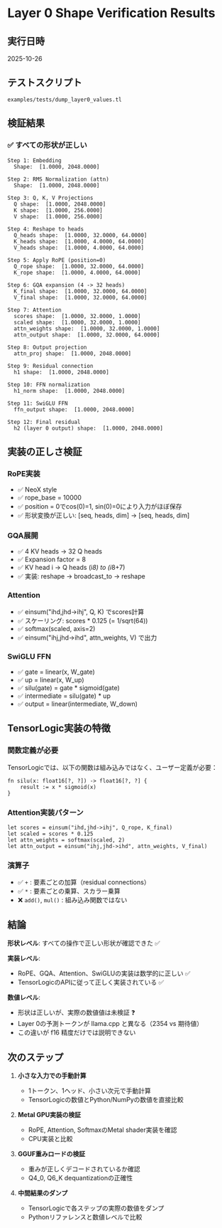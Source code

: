 # Layer 0 Shape Verification Results

## 実行日時
2025-10-26

## テストスクリプト
`examples/tests/dump_layer0_values.tl`

## 検証結果

### ✅ すべての形状が正しい

```
Step 1: Embedding
  Shape:  [1.0000, 2048.0000]

Step 2: RMS Normalization (attn)
  Shape:  [1.0000, 2048.0000]

Step 3: Q, K, V Projections
  Q shape:  [1.0000, 2048.0000]
  K shape:  [1.0000, 256.0000]
  V shape:  [1.0000, 256.0000]

Step 4: Reshape to heads
  Q_heads shape:  [1.0000, 32.0000, 64.0000]
  K_heads shape:  [1.0000, 4.0000, 64.0000]
  V_heads shape:  [1.0000, 4.0000, 64.0000]

Step 5: Apply RoPE (position=0)
  Q_rope shape:  [1.0000, 32.0000, 64.0000]
  K_rope shape:  [1.0000, 4.0000, 64.0000]

Step 6: GQA expansion (4 -> 32 heads)
  K_final shape:  [1.0000, 32.0000, 64.0000]
  V_final shape:  [1.0000, 32.0000, 64.0000]

Step 7: Attention
  scores shape:  [1.0000, 32.0000, 1.0000]
  scaled shape:  [1.0000, 32.0000, 1.0000]
  attn_weights shape:  [1.0000, 32.0000, 1.0000]
  attn_output shape:  [1.0000, 32.0000, 64.0000]

Step 8: Output projection
  attn_proj shape:  [1.0000, 2048.0000]

Step 9: Residual connection
  h1 shape:  [1.0000, 2048.0000]

Step 10: FFN normalization
  h1_norm shape:  [1.0000, 2048.0000]

Step 11: SwiGLU FFN
  ffn_output shape:  [1.0000, 2048.0000]

Step 12: Final residual
  h2 (layer 0 output) shape:  [1.0000, 2048.0000]
```

## 実装の正しさ検証

### RoPE実装
- ✅ NeoX style
- ✅ rope_base = 10000
- ✅ position = 0でcos(0)=1, sin(0)=0により入力がほぼ保存
- ✅ 形状変換が正しい: [seq, heads, dim] → [seq, heads, dim]

### GQA展開
- ✅ 4 KV heads → 32 Q heads
- ✅ Expansion factor = 8
- ✅ KV head i → Q heads (i*8) to (i*8+7)
- ✅ 実装: reshape → broadcast_to → reshape

### Attention
- ✅ einsum("ihd,jhd->ihj", Q, K) でscores計算
- ✅ スケーリング: scores * 0.125 (= 1/sqrt(64))
- ✅ softmax(scaled, axis=2)
- ✅ einsum("ihj,jhd->ihd", attn_weights, V) で出力

### SwiGLU FFN
- ✅ gate = linear(x, W_gate)
- ✅ up = linear(x, W_up)
- ✅ silu(gate) = gate * sigmoid(gate)
- ✅ intermediate = silu(gate) * up
- ✅ output = linear(intermediate, W_down)

## TensorLogic実装の特徴

### 関数定義が必要
TensorLogicでは、以下の関数は組み込みではなく、ユーザー定義が必要：

```tensorlogic
fn silu(x: float16[?, ?]) -> float16[?, ?] {
    result := x * sigmoid(x)
}
```

### Attention実装パターン
```tensorlogic
let scores = einsum("ihd,jhd->ihj", Q_rope, K_final)
let scaled = scores * 0.125
let attn_weights = softmax(scaled, 2)
let attn_output = einsum("ihj,jhd->ihd", attn_weights, V_final)
```

### 演算子
- ✅ `+` : 要素ごとの加算（residual connections）
- ✅ `*` : 要素ごとの乗算、スカラー乗算
- ❌ `add()`, `mul()` : 組み込み関数ではない

## 結論

**形状レベル**: すべての操作で正しい形状が確認できた ✅

**実装レベル**:
- RoPE、GQA、Attention、SwiGLUの実装は数学的に正しい ✅
- TensorLogicのAPIに従って正しく実装されている ✅

**数値レベル**:
- 形状は正しいが、実際の数値値は未検証 ❓
- Layer 0の予測トークンが llama.cpp と異なる（2354 vs 期待値）
- この違いが f16 精度だけでは説明できない

## 次のステップ

1. **小さな入力での手動計算**
   - 1トークン、1ヘッド、小さい次元で手動計算
   - TensorLogicの数値とPython/NumPyの数値を直接比較

2. **Metal GPU実装の検証**
   - RoPE, Attention, SoftmaxのMetal shader実装を確認
   - CPU実装と比較

3. **GGUF重みロードの検証**
   - 重みが正しくデコードされているか確認
   - Q4_0, Q6_K dequantizationの正確性

4. **中間結果のダンプ**
   - TensorLogicで各ステップの実際の数値をダンプ
   - Pythonリファレンスと数値レベルで比較
